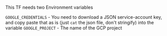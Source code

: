 This TF needs two Environment variables

`GOOGLE_CREDENTIALS` - You need to download a JSON service-account key, and copy paste that as is (just `cat` the json file, don't stringify) into the variable
`GOOGLE_PROJECT` - The name of the GCP project